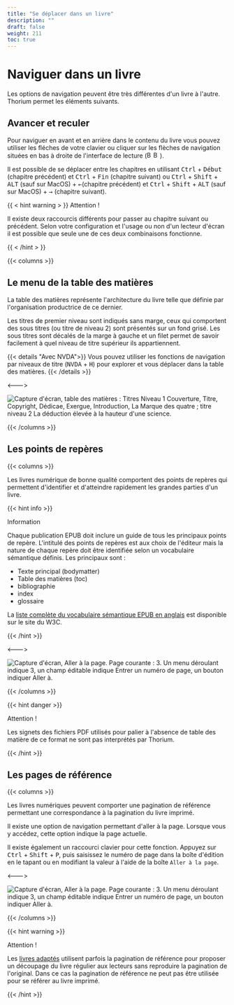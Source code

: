 ```yaml
---
title: "Se déplacer dans un livre"
description: ""
draft: false
weight: 211
toc: true
---
```


# Naviguer dans un livre
Les options de navigation peuvent être très différentes d'un livre à l'autre. Thorium permet les éléments suivants.

## Avancer et reculer 

Pour naviguer en avant et en arrière dans le contenu du livre vous pouvez utiliser les fléches de votre clavier ou cliquer sur les flèches de navigation situées en bas à droite de l'interface de lecture (<img class="icons" src="/thorium-reader-doc/images/icons/baseline-arrow_left_ios-24px.svg" alt="Bouton Contenu précédent" width="15px"><img class="icons" src="/thorium-reader-doc/images/icons/baseline-arrow_forward_ios-24px.svg" alt="Bouton Contenu suivant" width="15px">).

Il est possible de se déplacer entre les chapitres en utilisant <kbd>Ctrl</kbd> + <kbd>Début</kbd> (chapitre précédent) et <kbd>Ctrl</kbd> + <kbd>Fin</kbd> (chapitre
suivant) ou <kbd>Ctrl</kbd> + <kbd>Shift</kbd> + <kbd>ALT</kbd> (sauf sur MacOS) + <kbd>&larr;</kbd>(chapitre précédent) et <kbd>Ctrl</kbd> + <kbd>Shift</kbd> + <kbd>ALT</kbd> (sauf sur MacOS) + <kbd>&rarr;</kbd> (chapitre suivant).

{{ < hint warning > }}
Attention ! 

Il existe deux raccourcis différents pour passer au chapitre suivant ou précédent. Selon votre configuration et l'usage ou non d'un lecteur d'écran il est possible que seule une de ces deux combinaisons fonctionne.

{{ < /hint > }}

{{< columns >}}

## Le menu de la table des matières

La table des matières représente l'architecture du livre telle que définie par l'organisation productrice de ce dernier. 

Les titres de premier niveau sont indiqués sans marge, ceux qui comportent des sous titres (ou titre de niveau 2) sont présentés sur un fond grisé. Les sous titres sont décalés de la marge à gauche et un filet permet de savoir facilement à quel niveau de titre supérieur ils appartiennent.

{{< details "Avec NVDA">}}
Vous pouvez utiliser les fonctions de navigation par niveaux de titre (<kbd>NVDA</kbd> + <kbd>H</kbd>) pour explorer et vous déplacer dans la table des matières.
{{< /details >}}

<--->

<img src="/thorium-reader-doc/images/local-fr/thorium-TDM-light.png" alt="Capture d'écran, table des matières : Titres Niveau 1 Couverture, Titre, Copyright, Dédicae, Exergue, Introduction, La Marque des quatre ; titre niveau 2 La déduction élevée à la hauteur d'une science."/>

{{< /columns >}}

## Les points de repères

{{< columns >}}

Les livres numérique de bonne qualité comportent des points de repères qui permettent d'identifier et d'atteindre rapidement les grandes parties d'un livre.

{{< hint info >}}

Information 

Chaque publication EPUB doit inclure un guide de tous les principaux points de repère. L'intitulé des points de repères est aux choix de l'éditeur mais la nature de chaque repère doit être identifiée selon un vocabulaire sémantique définis. Les principaux sont :

* Texte principal (bodymatter)
* Table des matières (toc)
* bibliographie 
* index
* glossaire

La [liste complète du vocabulaire sémantique EPUB en anglais](https://www.w3.org/TR/epub-ssv/) est disponible sur le site du W3C.

{{< /hint >}}

<--->

<img src="/thorium-reader-doc/images/local-fr/thorium-reperes.png" alt="Capture d'écran, Aller à la page. Page courante : 3. Un menu déroulant indique 3, un champ éditable indique Entrer un numéro de page, un bouton indiquer Aller à."/>

{{< /columns >}}

{{< hint danger >}}

Attention ! 

Les signets des fichiers PDF utilisés pour palier à l'absence de table des matière de ce format ne sont pas interprétés par Thorium.

{{< /hint >}}

## Les pages de référence

{{< columns >}}

Les livres numériques peuvent comporter une pagination de référence permettant une correspondance à la pagination du livre imprimé. 

Il existe une option de navigation permettant d'aller à la page. Lorsque vous y accédez, cette option indique la page actuelle. 

Il existe également un raccourci clavier pour cette fonction. Appuyez sur <kbd>Ctrl</kbd> + <kbd>Shift</kbd> + <kbd>P</kbd>, puis saisissez le numéro de page dans la boîte d'édition en le tapant ou en modifiant la valeur à l'aide de la boîte `Aller à la page`.

<--->

<img src="/thorium-reader-doc/images/local-fr/thorium-gotopage.png" alt="Capture d'écran, Aller à la page. Page courante : 3. Un menu déroulant indique 3, un champ éditable indique Entrer un numéro de page, un bouton indiquer Aller à."/>

{{< /columns >}}

{{< hint warning >}}

Attention ! 

Les <a href="/thorium-reader-doc/fr/400_ressources/420_glossary#AdaptedBooks">livres adaptés</a> utilisent parfois la pagination de référence pour proposer un découpage du livre régulier aux lecteurs sans reproduire la pagination de l'original. Dans ce cas la pagination de référence ne peut pas être utilisée pour se référer au livre imprimé.

{{< /hint >}}
